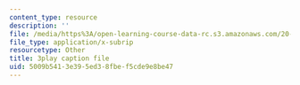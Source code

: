 ```yaml
---
content_type: resource
description: ''
file: /media/https%3A/open-learning-course-data-rc.s3.amazonaws.com/20-219-becoming-the-next-bill-nye-writing-and-hosting-the-educational-show-january-iap-2015/5009b5413e395ed38fbef5cde9e8be47_qkkI9Z9tKvo.vtt
file_type: application/x-subrip
resourcetype: Other
title: 3play caption file
uid: 5009b541-3e39-5ed3-8fbe-f5cde9e8be47
---
```

